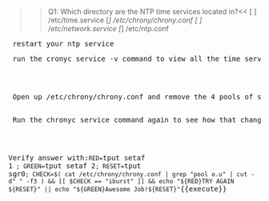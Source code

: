 >>Q1: Which directory are the NTP time services located in?<<
[ ] /etc/time.service
[*] /etc/chrony/chrony.conf
[ ] /etc/network.service
[*] /etc/ntp.conf

<pre> restart your ntp service
<pre> run the cronyc service -v command to view all the time servers available to you. </pre>

<pre> Open up /etc/chrony/chrony.conf and remove the 4 pools of servers

<pre> Run the chronyc service command again to see how that changed it </pre>

Verify answer with:`RED=`tput setaf 1` ; GREEN=`tput setaf 2`; RESET=`tput sgr0`; CHECK=$( cat /etc/chrony/chrony.conf | grep "pool o.u" | cut -d" " -f3 ) && [[ $CHECK == "iburst" ]] && echo "${RED}TRY AGAIN ${RESET}" || echo "${GREEN}Awesome Job!${RESET}"`{{execute}}
